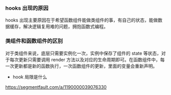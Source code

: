 ### hooks 出现的原因
hooks 出现主要原因在于希望函数组件能做类组件的事，有自己的状态，能做数据缓存，解决逻辑复用难的问题，拥抱函数式编程。

### 类组件和函数组件的区别
对于类组件来说，底层只需要实例化一次，实例中保存了组件的 state 等状态，对于每次更新只需要调用 render 方法以及对应的生命周期即可。在函数组件中，每一次更新都是新的函数执行，一次函数组件的更新，里面的变量会重新声明。

- hook 局限是什么


https://segmentfault.com/a/1190000039076330

